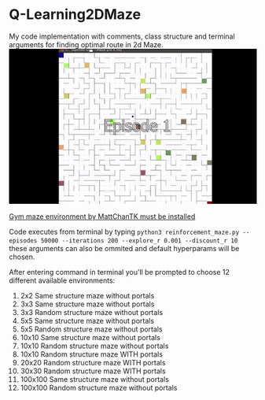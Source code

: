 # Q-Learning2DMaze
My code implementation with comments, class structure and terminal arguments for finding optimal route in 2d Maze.
![Alt Text](https://github.com/rafmph/Q-Learning2DMaze/blob/master/mazeexample.gif)

[Gym maze environment by MattChanTK must be installed](https://github.com/MattChanTK/gym-maze)

Code executes from terminal by typing `python3 reinforcement_maze.py --episodes 50000 --iterations 200 --explore_r 0.001 --discount_r 10` these arguments can also be ommited and default hyperparams will be chosen.

After entering command in terminal you'll be prompted to choose 12 different available environments:

1. 2x2 Same structure maze without portals
2. 3x3 Same structure maze without portals
3. 3x3 Random structure maze without portals
4. 5x5 Same structure maze without portals
5. 5x5 Random structure maze without portals
6. 10x10 Same structure maze without portals
7. 10x10 Random structure maze without portals
8. 10x10 Random structure maze WITH portals
9. 20x20 Random structure maze WITH portals
10. 30x30 Random structure maze WITH portals
11. 100x100 Same structure maze without portals
12. 100x100 Random structure maze without portals
